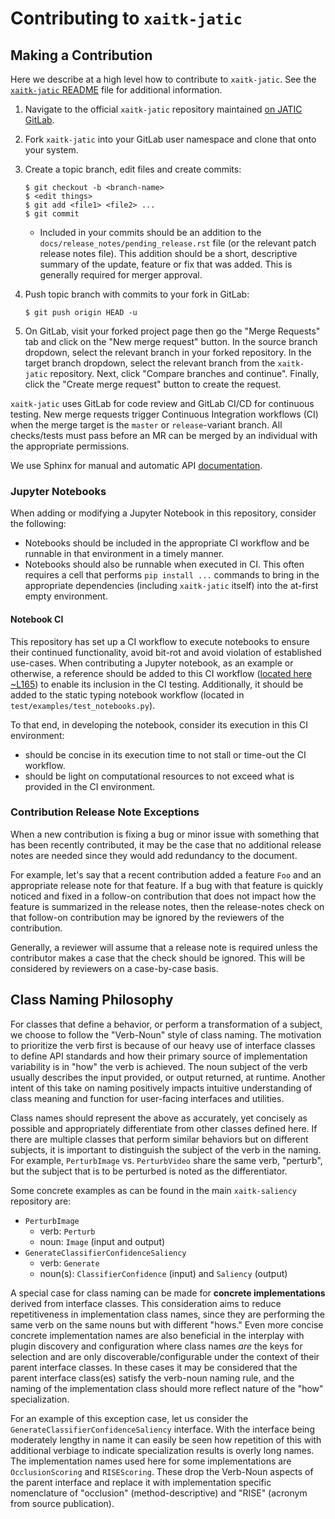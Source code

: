 # Contributing to `xaitk-jatic`

## Making a Contribution
Here we describe at a high level how to contribute to `xaitk-jatic`.
See the [`xaitk-jatic` README](README.md) file for additional information.

1.  Navigate to the official `xaitk-jatic` repository maintained [on JATIC GitLab](
    https://gitlab.jatic.net/jatic/kitware/xaitk-jatic).

2.  Fork `xaitk-jatic` into your GitLab user namespace and clone that onto
    your system.

3.  Create a topic branch, edit files and create commits:

        $ git checkout -b <branch-name>
        $ <edit things>
        $ git add <file1> <file2> ...
        $ git commit

    * Included in your commits should be an addition to the
      `docs/release_notes/pending_release.rst` file (or the relevant patch
      release notes file).
      This addition should be a short, descriptive summary of the update,
      feature or fix that was added.
      This is generally required for merger approval.

4.  Push topic branch with commits to your fork in GitLab:

        $ git push origin HEAD -u

5. On GitLab, visit your forked project page then go the "Merge Requests" tab
   and click on the "New merge request" button. In the source branch dropdown,
   select the relevant branch in your forked repository. In the target branch
   dropdown, select the relevant branch from the `xaitk-jatic` repository. Next,
   click "Compare branches and continue". Finally, click the "Create merge
   request" button to create the request.

`xaitk-jatic` uses GitLab for code review and GitLab CI/CD for continuous
testing.
New merge requests trigger Continuous Integration workflows (CI) when the merge
target is the `master` or `release`-variant branch.
All checks/tests must pass before an MR can be merged by an individual with the
appropriate permissions.

We use Sphinx for manual and automatic API [documentation](docs).

### Jupyter Notebooks
When adding or modifying a Jupyter Notebook in this repository, consider the
following:
* Notebooks should be included in the appropriate CI workflow and be runnable
  in that environment in a timely manner.
* Notebooks should also be runnable when executed in CI.
  This often requires a cell that performs ``pip install ...`` commands to bring
  in the appropriate dependencies (including `xaitk-jatic` itself) into the
  at-first empty environment.

#### Notebook CI
This repository has set up a CI workflow to execute notebooks to ensure their
continued functionality, avoid bit-rot and avoid violation of established
use-cases.
When contributing a Jupyter notebook, as an example or otherwise, a reference
should be added to this CI workflow ([located here ~L165](
.gitlab-ci.yml)) to enable its inclusion in the CI
testing. Additionally, it should be added to the static typing notebook
workflow (located in `test/examples/test_notebooks.py`).

To that end, in developing the notebook, consider its execution in this CI
environment:
* should be concise in its execution time to not stall or time-out the CI
  workflow.
* should be light on computational resources to not exceed what is provided in
  the CI environment.

### Contribution Release Note Exceptions
When a new contribution is fixing a bug or minor issue with something that has
been recently contributed, it may be the case that no additional release notes
are needed since they would add redundancy to the document.

For example, let's say that a recent contribution added a feature `Foo` and
an appropriate release note for that feature.
If a bug with that feature is quickly noticed and fixed in a follow-on
contribution that does not impact how the feature is summarized in the
release notes, then the release-notes check on that follow-on contribution may
be ignored by the reviewers of the contribution.

Generally, a reviewer will assume that a release note is required unless the
contributor makes a case that the check should be ignored.
This will be considered by reviewers on a case-by-case basis.

## Class Naming Philosophy
For classes that define a behavior, or perform a transformation of a
subject, we choose to follow the "Verb-Noun" style of class naming.
The motivation to prioritize the verb first is because of our heavy use of
interface classes to define API standards and how their primary source of
implementation variability is in "how" the verb is achieved.
The noun subject of the verb usually describes the input provided, or output
returned, at runtime.
Another intent of this take on naming positively impacts intuitive
understanding of class meaning and function for user-facing interfaces and
utilities.

Class names should represent the above as accurately, yet concisely as
possible and appropriately differentiate from other classes defined here.
If there are multiple classes that perform similar behaviors but on different
subjects, it is important to distinguish the subject of the verb in the
naming.
For example, `PerturbImage` vs. `PerturbVideo` share the same verb, "perturb",
but the subject that is to be perturbed is noted as the differentiator.

Some concrete examples as can be found in the main `xaitk-saliency` repository are:
* `PerturbImage`
    * verb: `Perturb`
    * noun: `Image` (input and output)
* `GenerateClassifierConfidenceSaliency`
    * verb: `Generate`
    * noun(s): `ClassifierConfidence` (input) and `Saliency` (output)

A special case for class naming can be made for **concrete implementations**
derived from interface classes.
This consideration aims to reduce repetitiveness in implementation class names,
since they are performing the same verb on the same nouns but with different
"hows."
Even more concise concrete implementation names are also beneficial in the
interplay with plugin discovery and configuration where class names *are* the
keys for selection and are only discoverable/configurable under the context of
their parent interface classes.
In these cases it may be considered that the parent interface class(es) satisfy
the verb-noun naming rule, and the naming of the implementation class should
more reflect nature of the "how" specialization.

For an example of this exception case, let us consider the
`GenerateClassifierConfidenceSaliency` interface.
With the interface being moderately lengthy in name it can easily be seen how
repetition of this with additional verbiage to indicate specialization results
is overly long names.
The implementation names used here for some implementations are
`OcclusionScoring` and `RISEScoring`.
These drop the Verb-Noun aspects of the parent interface and replace it with
implementation specific nomenclature of "occlusion" (method-descriptive) and
"RISE" (acronym from source publication).
